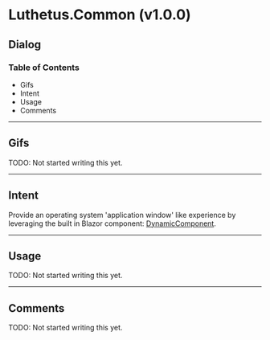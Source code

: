 # Luthetus.Common (v1.0.0)

## Dialog

### Table of Contents
- Gifs
- Intent
- Usage
- Comments

---

## Gifs
TODO: Not started writing this yet.

---

## Intent
Provide an operating system 'application window' like experience by leveraging the built in Blazor component: [DynamicComponent](https://learn.microsoft.com/en-us/aspnet/core/blazor/components/dynamiccomponent?view=aspnetcore-7.0).

---

## Usage
TODO: Not started writing this yet.

---

## Comments
TODO: Not started writing this yet.